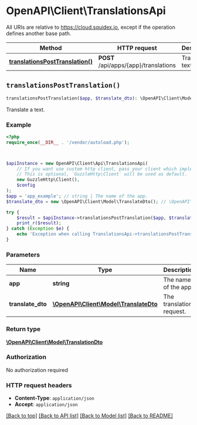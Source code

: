# OpenAPI\Client\TranslationsApi

All URIs are relative to https://cloud.squidex.io, except if the operation defines another base path.

| Method | HTTP request | Description |
| ------------- | ------------- | ------------- |
| [**translationsPostTranslation()**](TranslationsApi.md#translationsPostTranslation) | **POST** /api/apps/{app}/translations | Translate a text. |


## `translationsPostTranslation()`

```php
translationsPostTranslation($app, $translate_dto): \OpenAPI\Client\Model\TranslationDto
```

Translate a text.

### Example

```php
<?php
require_once(__DIR__ . '/vendor/autoload.php');



$apiInstance = new OpenAPI\Client\Api\TranslationsApi(
    // If you want use custom http client, pass your client which implements `GuzzleHttp\ClientInterface`.
    // This is optional, `GuzzleHttp\Client` will be used as default.
    new GuzzleHttp\Client(),
    $config
);
$app = 'app_example'; // string | The name of the app.
$translate_dto = new \OpenAPI\Client\Model\TranslateDto(); // \OpenAPI\Client\Model\TranslateDto | The translation request.

try {
    $result = $apiInstance->translationsPostTranslation($app, $translate_dto);
    print_r($result);
} catch (Exception $e) {
    echo 'Exception when calling TranslationsApi->translationsPostTranslation: ', $e->getMessage(), PHP_EOL;
}
```

### Parameters

| Name | Type | Description  | Notes |
| ------------- | ------------- | ------------- | ------------- |
| **app** | **string**| The name of the app. | |
| **translate_dto** | [**\OpenAPI\Client\Model\TranslateDto**](../Model/TranslateDto.md)| The translation request. | |

### Return type

[**\OpenAPI\Client\Model\TranslationDto**](../Model/TranslationDto.md)

### Authorization

No authorization required

### HTTP request headers

- **Content-Type**: `application/json`
- **Accept**: `application/json`

[[Back to top]](#) [[Back to API list]](../../README.md#endpoints)
[[Back to Model list]](../../README.md#models)
[[Back to README]](../../README.md)

